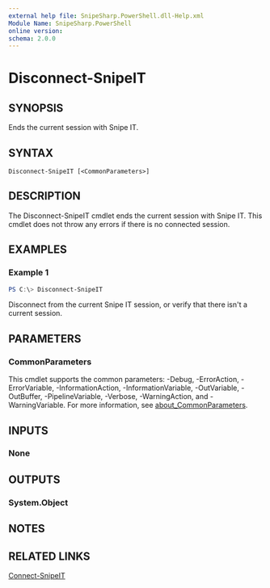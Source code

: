 ```yaml
---
external help file: SnipeSharp.PowerShell.dll-Help.xml
Module Name: SnipeSharp.PowerShell
online version:
schema: 2.0.0
---
```


# Disconnect-SnipeIT

## SYNOPSIS
Ends the current session with Snipe IT.

## SYNTAX

```
Disconnect-SnipeIT [<CommonParameters>]
```

## DESCRIPTION
The Disconnect-SnipeIT cmdlet ends the current session with Snipe IT. This cmdlet does not throw any errors if there is no connected session.

## EXAMPLES

### Example 1
```powershell
PS C:\> Disconnect-SnipeIT
```

Disconnect from the current Snipe IT session, or verify that there isn't a current session.

## PARAMETERS

### CommonParameters
This cmdlet supports the common parameters: -Debug, -ErrorAction, -ErrorVariable, -InformationAction, -InformationVariable, -OutVariable, -OutBuffer, -PipelineVariable, -Verbose, -WarningAction, and -WarningVariable. For more information, see [about_CommonParameters](http://go.microsoft.com/fwlink/?LinkID=113216).

## INPUTS

### None

## OUTPUTS

### System.Object
## NOTES

## RELATED LINKS

[Connect-SnipeIT](Connect-SnipeIT.md)
